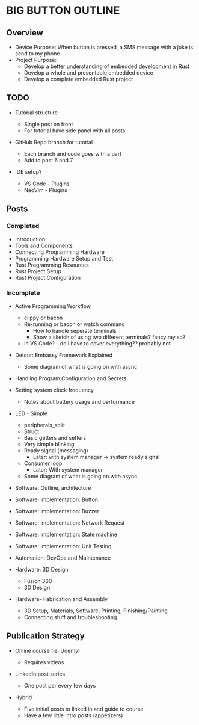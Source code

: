 # BIG BUTTON OUTLINE

## Overview

- Device Purpose: When button is pressed, a SMS message with a joke is
  send to my phone
- Project Purpose:
  - Develop a better understanding of embedded development in Rust
  - Develop a whole and presentable embedded device
  - Develop a complete embedded Rust project

## TODO

- Tutorial structure
  - Single post on front
  - For tutorial have side panel with all posts

- GitHub Repo branch for tutorial
  - Each branch and code goes with a part
  - Add to post 6 and 7

- IDE setup?
  - VS Code - Plugins
  - NeoVim - Plugins

## Posts

### Completed

- Introduction
- Tools and Components
- Connecting Programming Hardware
- Programming Hardware Setup and Test
- Rust Programming Resources
- Rust Project Setup
- Rust Project Configuration

### Incomplete

- Active Programming Workflow
  - clippy or bacon
  - Re-running or bacon or watch command
    - How to handle seperate terminals
    - Show a sketch of using two different terminals? fancy ray.so?
  - In VS Code? - do i have to cover everything?? probably not

- Detour: Embassy Framework Explained
  - Some diagram of what is going on with async

- Handling Program Configuration and Secrets

- Setting system clock frequency
  - Notes about battery usage and performance

- LED - Simple
  - peripherals_split
  - Struct
  - Basic getters and setters
  - Very simple blinking
  - Ready signal (messaging)
    - Later: with system manager -> system ready signal
  - Consumer loop
    - Later: With system manager
  - Some diagram of what is going on with async

- Software: Outline, architecture
- Software: implementation: Button
- Software: implementation: Buzzer
- Software: implementation: Network Request
- Software: implementation: State machine
- Software: implementation: Unit Testing

- Automation: DevOps and Maintenance
- Hardware: 3D Design
  - Fusion 360
  - 3D Design
- Hardware- Fabrication and Assembly
  - 3D Setup, Materials, Software, Printing, Finishing/Painting
  - Connecting stuff and troubleshooting

## Publication Strategy

- Online course (ie. Udemy)

  - Requires videos

- LinkedIn post series

  - One post per every few days

- Hybrid
  
  - Five initial posts to linked in and guide to course
  - Have a few little intro posts (appetizers)
